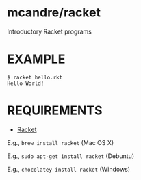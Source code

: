 # mcandre/racket

Introductory Racket programs

# EXAMPLE

```
$ racket hello.rkt 
Hello World!
```

# REQUIREMENTS

* [Racket](http://racket-lang.org/)

E.g., `brew install racket` (Mac OS X)

E.g., `sudo apt-get install racket` (Debuntu)

E.g., `chocolatey install racket` (Windows)
